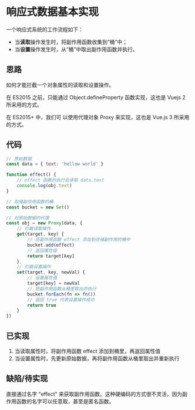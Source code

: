 # 响应式数据基本实现

一个响应式系统的工作流程如下：

* 当**读取**操作发生时，将副作用函数收集到“桶”中；
* 当**设置**操作发生时，从“桶”中取出副作用函数并执行。

## 思路

如何才能拦截⼀个对象属性的读取和设置操作。

在 ES2015 之前，只能通过 Object.defineProperty 函数实现，这也是 Vuejs 2 所采⽤的⽅式。

在 ES2015+ 中，我们可
以使⽤代理对象 Proxy 来实现，这也是 Vue.js 3 所采⽤的⽅式。

## 代码

```javascript
// 原始数据
const data = { text: 'hellow world' }

function effect() {
    // effect 函数的执行会读取 data.text
    console.log(obj.text)
}

// 存储副作用函数的桶
const bucket = new Set()

// 对原始数据的代理
const obj = new Proxy(data, {
    // 拦截读取操作
    get(target, key) {
        // 将副作用函数 effect 添加到存储副作用的桶中
        bucket.add(effect)
        // 返回属性值
        return target[key]
    },
    // 拦截设置操作
    set(target, key, newVal) {
        // 设置属性值
        target[key] = newVal
        // 把副作用函数从桶里取出并执行
        bucket.forEach(fn => fn())
        // 返回 true 代表设置操作成功
        return true
    }
})
```

## 已实现

1. 当读取属性时，将副作用函数 effect 添加到桶里，再返回属性值
2. 当设置属性时，先更新原始数据，再将副作用函数从桶里取出并重新执行

## 缺陷/待实现

直接通过名字 "effect" 来获取副作用函数。这种硬编码的方式很不灵活，因为副作用函数的名字可以任意取，甚至是匿名函数。
